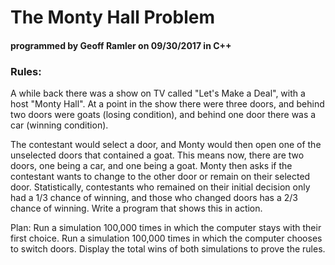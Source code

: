 # The Monty Hall Problem
#### programmed by Geoff Ramler on 09/30/2017 in C++

### Rules:
A while back there was a show on TV called "Let's Make a Deal", with a host "Monty Hall".
At a point in the show there were three doors, and behind two doors were goats (losing condition),
and behind one door there was a car (winning condition).

The contestant would select a door, and Monty would then open one of the unselected doors that contained a goat.
This means now, there are two doors, one being a car, and one being a goat.
Monty then asks if the contestant wants to change to the other door or remain on their selected door.
Statistically, contestants who remained on their initial decision only had a 1/3 chance of winning,
and those who changed doors has a 2/3 chance of winning. Write a program that shows this in action.

Plan:
Run a simulation 100,000 times in which the computer stays with their first choice.
Run a simulation 100,000 times in which the computer chooses to switch doors.
Display the total wins of both simulations to prove the rules.